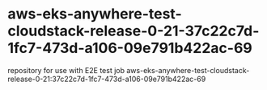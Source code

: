 # aws-eks-anywhere-test-cloudstack-release-0-21-37c22c7d-1fc7-473d-a106-09e791b422ac-69
repository for use with E2E test job aws-eks-anywhere-test-cloudstack-release-0-21:37c22c7d-1fc7-473d-a106-09e791b422ac-69
